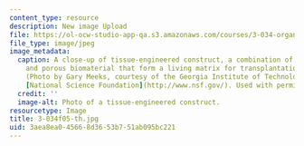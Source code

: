 ```yaml
---
content_type: resource
description: New image Upload
file: https://ol-ocw-studio-app-qa.s3.amazonaws.com/courses/3-034-organic-biomaterials-chemistry-fall-2005/3aea8ea045668d3653b751ab095bc221_3-034f05-th.jpg
file_type: image/jpeg
image_metadata:
  caption: A close-up of tissue-engineered construct, a combination of living cells
    and porous biomaterial that form a living matrix for transplantation in an organism.
    (Photo by Gary Meeks, courtesy of the Georgia Institute of Technology and the
    [National Science Foundation](http://www.nsf.gov/). Used with permission.)
  credit: ''
  image-alt: Photo of a tissue-engineered construct.
resourcetype: Image
title: 3-034f05-th.jpg
uid: 3aea8ea0-4566-8d36-53b7-51ab095bc221
---
```

